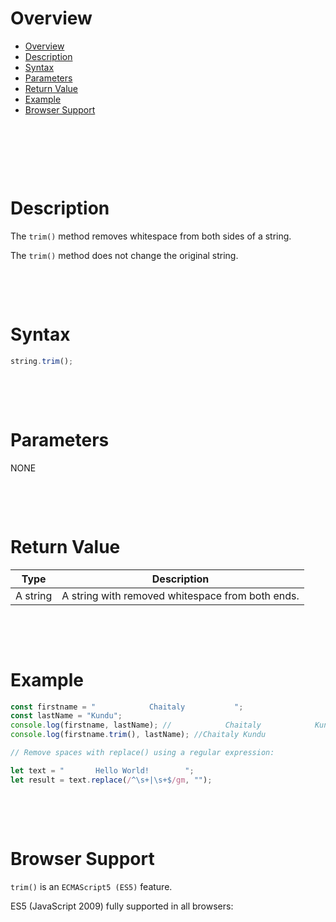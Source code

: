 # Overview

- [Overview](#overview)
- [Description](#description)
- [Syntax](#syntax)
- [Parameters](#parameters)
- [Return Value](#return-value)
- [Example](#example)
- [Browser Support](#browser-support)

&nbsp;

&nbsp;

&nbsp;

# Description

The `trim()` method removes whitespace from both sides of a string.

The `trim()` method does not change the original string.

&nbsp;

&nbsp;

# Syntax

```js
string.trim();
```

&nbsp;

&nbsp;

# Parameters

NONE

&nbsp;

&nbsp;

# Return Value

| Type     | Description                                      |
| -------- | ------------------------------------------------ |
| A string | A string with removed whitespace from both ends. |

&nbsp;

&nbsp;

# Example

```js
const firstname = "            Chaitaly           ";
const lastName = "Kundu";
console.log(firstname, lastName); //            Chaitaly            Kundu
console.log(firstname.trim(), lastName); //Chaitaly Kundu

// Remove spaces with replace() using a regular expression:

let text = "       Hello World!        ";
let result = text.replace(/^\s+|\s+$/gm, "");
```

&nbsp;

&nbsp;

# Browser Support

`trim()` is an `ECMAScript5 (ES5)` feature.

ES5 (JavaScript 2009) fully supported in all browsers:
